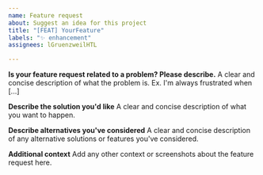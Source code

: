 ```yaml
---
name: Feature request
about: Suggest an idea for this project
title: "[FEAT] YourFeature"
labels: "✨ enhancement"
assignees: lGruenzweilHTL

---
```


**Is your feature request related to a problem? Please describe.**
A clear and concise description of what the problem is. Ex. I'm always frustrated when [...]

**Describe the solution you'd like**
A clear and concise description of what you want to happen.

**Describe alternatives you've considered**
A clear and concise description of any alternative solutions or features you've considered.

**Additional context**
Add any other context or screenshots about the feature request here.
